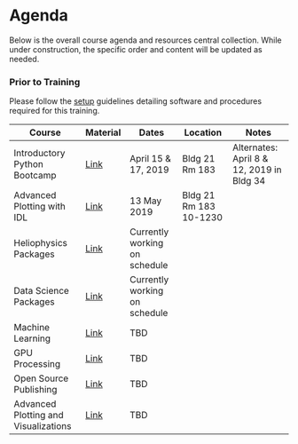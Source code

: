 # Agenda

Below is the overall course agenda and resources central collection. While under construction, the specific order and content will be updated as needed.

### Prior to Training

Please follow the [setup](http://github.com/helio670/setup) guidelines detailing software and procedures required for this training.

| Course | Material | Dates | Location | Notes |
|--------|----------|-------|----------|-------|
| Introductory Python Bootcamp | [Link](http://github.com/helio670/bootcamp/wiki) | April 15 & 17, 2019 | Bldg 21 Rm 183 | Alternates: April 8 & 12, 2019 in Bldg 34 |
| Advanced Plotting with IDL | [Link](http://github.com/helio670/idl) | 13 May 2019 | Bldg 21 Rm 183 10-1230 |
| Heliophysics Packages | [Link](http://github.com/helio670/hpackages) | Currently working on schedule | | |
| Data Science Packages | [Link](http://github.com/helio670/datascience) | Currently working on schedule | | |
| Machine Learning | [Link](http://github.com/helio670/ml) | TBD | | |
| GPU Processing | [Link](http://github.com/helio670/gpu) | TBD | | |
| Open Source Publishing | [Link](http://github.com/helio670/pub) | TBD | | |
| Advanced Plotting and Visualizations | [Link](http://github.com/helio670/viz) | TBD | | |
